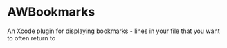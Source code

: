 # AWBookmarks
An Xcode plugin for displaying bookmarks - lines in your file that you want to often return to

